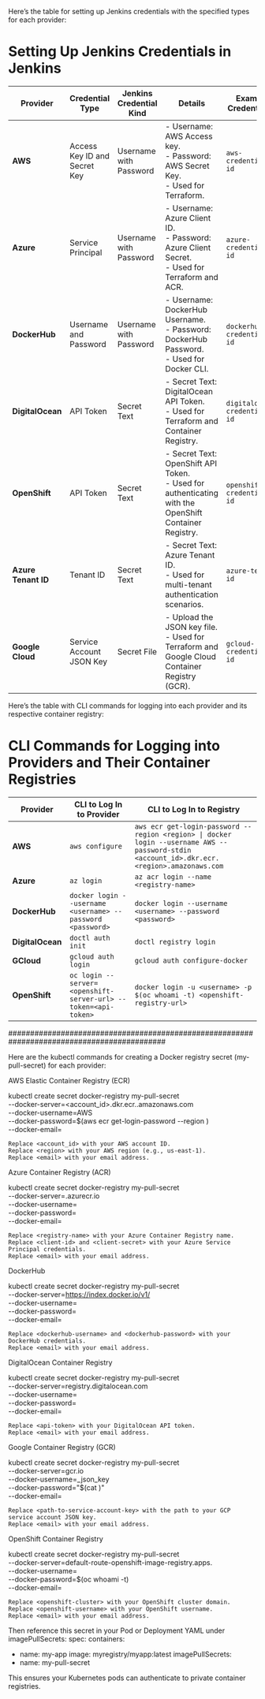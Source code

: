 Here’s the table for setting up Jenkins credentials with the specified types for each provider:

# Setting Up Jenkins Credentials in Jenkins

| **Provider**       | **Credential Type**         | **Jenkins Credential Kind**   | **Details**                                                                 | **Example Credential ID**        |
|---------------------|-----------------------------|--------------------------------|-----------------------------------------------------------------------------|-----------------------------------|
| **AWS**            | Access Key ID and Secret Key | Username with Password         | - Username: AWS Access key.<br>- Password: AWS Secret Key.<br>- Used for Terraform. | `aws-credentials-id`             |
| **Azure**          | Service Principal           | Username with Password         | - Username: Azure Client ID.<br>- Password: Azure Client Secret.<br>- Used for Terraform and ACR. | `azure-credentials-id`           |
| **DockerHub**       | Username and Password       | Username with Password         | - Username: DockerHub Username.<br>- Password: DockerHub Password.<br>- Used for Docker CLI. | `dockerhub-credentials-id`       |
| **DigitalOcean**    | API Token                  | Secret Text                    | - Secret Text: DigitalOcean API Token.<br>- Used for Terraform and Container Registry. | `digitalocean-credentials-id`    |
| **OpenShift**       | API Token                  | Secret Text                    | - Secret Text: OpenShift API Token.<br>- Used for authenticating with the OpenShift Container Registry. | `openshift-credentials-id`       |
| **Azure Tenant ID**| Tenant ID                   | Secret Text                    | - Secret Text: Azure Tenant ID.<br>- Used for multi-tenant authentication scenarios. | `azure-tenant-id`                |
| **Google Cloud**    | Service Account JSON Key   | Secret File                    | - Upload the JSON key file.<br>- Used for Terraform and Google Cloud Container Registry (GCR). | `gcloud-credentials-id`          |



Here’s the table with CLI commands for logging into each provider and its respective container registry:

# CLI Commands for Logging into Providers and Their Container Registries

| **Provider**       | **CLI to Log In to Provider**                                     | **CLI to Log In to Registry**                                                                                   |
|---------------------|------------------------------------------------------------------|-----------------------------------------------------------------------------------------------------------------|
| **AWS**            | `aws configure`                                                 | `aws ecr get-login-password --region <region> \| docker login --username AWS --password-stdin <account_id>.dkr.ecr.<region>.amazonaws.com` |
| **Azure**          | `az login`                                                      | `az acr login --name <registry-name>`                                                                           |
| **DockerHub**      | `docker login --username <username> --password <password>`       | `docker login --username <username> --password <password>`                                                     |
| **DigitalOcean**   | `doctl auth init`                                               | `doctl registry login`                                                                                          |
| **GCloud**         | `gcloud auth login`                                             | `gcloud auth configure-docker`                                                                                  |
| **OpenShift**      | `oc login --server=<openshift-server-url> --token=<api-token>`   | `docker login -u <username> -p $(oc whoami -t) <openshift-registry-url>`                                        |



############################################################################################


Here are the kubectl commands for creating a Docker registry secret (my-pull-secret) for each provider:


AWS Elastic Container Registry (ECR)

kubectl create secret docker-registry my-pull-secret \
  --docker-server=<account_id>.dkr.ecr.<region>.amazonaws.com \
  --docker-username=AWS \
  --docker-password=$(aws ecr get-login-password --region <region>) \
  --docker-email=<email>

    Replace <account_id> with your AWS account ID.
    Replace <region> with your AWS region (e.g., us-east-1).
    Replace <email> with your email address.

Azure Container Registry (ACR)

kubectl create secret docker-registry my-pull-secret \
  --docker-server=<registry-name>.azurecr.io \
  --docker-username=<client-id> \
  --docker-password=<client-secret> \
  --docker-email=<email>

    Replace <registry-name> with your Azure Container Registry name.
    Replace <client-id> and <client-secret> with your Azure Service Principal credentials.
    Replace <email> with your email address.

DockerHub

kubectl create secret docker-registry my-pull-secret \
  --docker-server=https://index.docker.io/v1/ \
  --docker-username=<dockerhub-username> \
  --docker-password=<dockerhub-password> \
  --docker-email=<email>

    Replace <dockerhub-username> and <dockerhub-password> with your DockerHub credentials.
    Replace <email> with your email address.

DigitalOcean Container Registry

kubectl create secret docker-registry my-pull-secret \
  --docker-server=registry.digitalocean.com \
  --docker-username=<api-token> \
  --docker-password=<api-token> \
  --docker-email=<email>

    Replace <api-token> with your DigitalOcean API token.
    Replace <email> with your email address.

Google Container Registry (GCR)

kubectl create secret docker-registry my-pull-secret \
  --docker-server=gcr.io \
  --docker-username=_json_key \
  --docker-password="$(cat <path-to-service-account-key>)" \
  --docker-email=<email>

    Replace <path-to-service-account-key> with the path to your GCP service account JSON key.
    Replace <email> with your email address.

OpenShift Container Registry

kubectl create secret docker-registry my-pull-secret \
  --docker-server=default-route-openshift-image-registry.apps.<openshift-cluster> \
  --docker-username=<openshift-username> \
  --docker-password=$(oc whoami -t) \
  --docker-email=<email>

    Replace <openshift-cluster> with your OpenShift cluster domain.
    Replace <openshift-username> with your OpenShift username.
    Replace <email> with your email address.




Then reference this secret in your Pod or Deployment YAML under imagePullSecrets:
spec:
  containers:
  - name: my-app
    image: myregistry/myapp:latest
  imagePullSecrets:
  - name: my-pull-secret

This ensures your Kubernetes pods can authenticate to private container registries.
